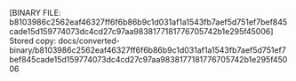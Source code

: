 [BINARY FILE: b8103986c2562eaf46327ff6f6b86b9c1d031af1a1543fb7aef5d751ef7bef845cade15d159774073dc4cd27c97aa9838177181776705742b1e295f45006]
Stored copy: docs/converted-binary/b8103986c2562eaf46327ff6f6b86b9c1d031af1a1543fb7aef5d751ef7bef845cade15d159774073dc4cd27c97aa9838177181776705742b1e295f45006
